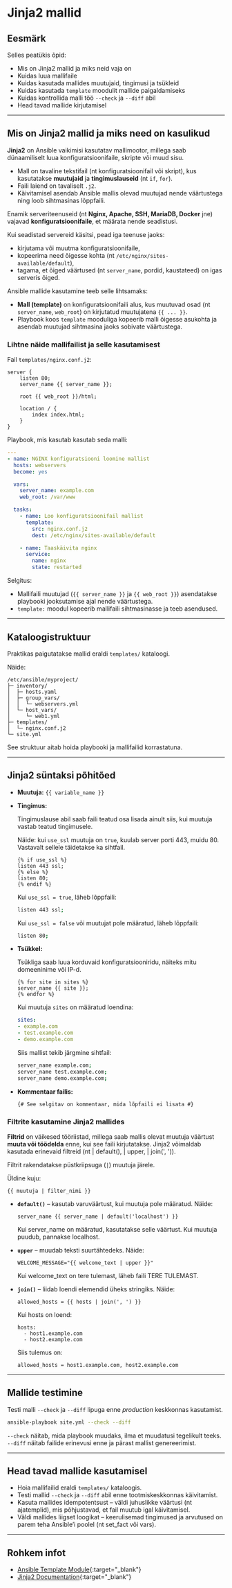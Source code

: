 # Jinja2 mallid

## Eesmärk

Selles peatükis õpid:

- Mis on Jinja2 mallid ja miks neid vaja on
- Kuidas luua mallifaile
- Kuidas kasutada mallides muutujaid, tingimusi ja tsükleid
- Kuidas kasutada `template` moodulit mallide paigaldamiseks
- Kuidas kontrollida malli töö `--check` ja `--diff` abil
- Head tavad mallide kirjutamisel

---

## Mis on Jinja2 mallid ja miks need on kasulikud

**Jinja2** on Ansible vaikimisi kasutatav mallimootor, millega saab dünaamiliselt luua konfiguratsioonifaile, skripte või muud sisu.

- Mall on tavaline tekstifail (nt konfiguratsioonifail või skript), kus kasutatakse **muutujaid** ja **tingimuslauseid** (nt `if`, `for`).
- Faili laiend on tavaliselt `.j2`.
- Käivitamisel asendab Ansible mallis olevad muutujad nende väärtustega ning loob sihtmasinas lõppfaili.

Enamik serveriteenuseid (nt **Nginx, Apache, SSH, MariaDB, Docker** jne) vajavad **konfiguratsioonifaile**, et määrata nende seadistusi.

Kui seadistad servereid käsitsi, pead iga teenuse jaoks:

- kirjutama või muutma konfiguratsioonifaile,
- kopeerima need õigesse kohta (nt `/etc/nginx/sites-available/default`),
- tagama, et õiged väärtused (nt `server_name`, pordid, kaustateed) on igas serveris õiged.

Ansible mallide kasutamine teeb selle lihtsamaks:

- **Mall (template)** on konfiguratsioonifaili alus, kus muutuvad osad (nt `server_name`, `web_root`) on kirjutatud muutujatena `{{ ... }}`.
- Playbook koos `template` mooduliga kopeerib malli õigesse asukohta ja asendab muutujad sihtmasina jaoks sobivate väärtustega.

### Lihtne näide mallifailist ja selle kasutamisest

Fail `templates/nginx.conf.j2`:

```jinja2
server {
    listen 80;
    server_name {{ server_name }};

    root {{ web_root }}/html;

    location / {
        index index.html;
    }
}
```

Playbook, mis kasutab kasutab seda malli:

```yaml
---
- name: NGINX konfiguratsiooni loomine mallist
  hosts: webservers
  become: yes

  vars:
    server_name: example.com
    web_root: /var/www

  tasks:
    - name: Loo konfiguratsioonifail mallist
      template:
        src: nginx.conf.j2
        dest: /etc/nginx/sites-available/default

    - name: Taaskäivita nginx
      service:
        name: nginx
        state: restarted
```

Selgitus:

- Mallifaili muutujad (`{{ server_name }}` ja `{{ web_root }}`) asendatakse playbooki jooksutamise ajal nende väärtustega.
- `template:` moodul kopeerib mallifaili sihtmasinasse ja teeb asendused.

---

## Kataloogistruktuur

Praktikas paigutatakse mallid eraldi `templates/` kataloogi.

Näide:
```
/etc/ansible/myproject/
├─ inventory/
│  ├─ hosts.yaml
│  ├─ group_vars/
│  │  └─ webservers.yml
│  └─ host_vars/
│     └─ web1.yml
├─ templates/
│  └─ nginx.conf.j2
└─ site.yml
```

See struktuur aitab hoida playbooki ja mallifailid korrastatuna.

---

## Jinja2 süntaksi põhitõed

- **Muutuja:** `{{ variable_name }}`
- **Tingimus:**

    Tingimuslause abil saab faili teatud osa lisada ainult siis, kui muutuja vastab teatud tingimusele.

    Näide: kui `use_ssl` muutuja on `true`, kuulab server porti 443, muidu 80. Vastavalt sellele täidetakse ka sihtfail.

    ```jinja2
    {% if use_ssl %}
    listen 443 ssl;
    {% else %}
    listen 80;
    {% endif %}
    ```

    Kui `use_ssl = true`, läheb lõppfaili:

    ```bash
    listen 443 ssl;
    ```

    Kui `use_ssl = false` või muutujat pole määratud, läheb lõppfaili:

    ```bash
    listen 80;
    ```

- **Tsükkel:**

    Tsükliga saab luua korduvaid konfiguratsiooniridu, näiteks mitu domeeninime või IP-d.

    ```jinja2
    {% for site in sites %}
    server_name {{ site }};
    {% endfor %}
    ```

    Kui muutuja `sites` on määratud loendina:
    ```yaml
    sites:
    - example.com
    - test.example.com
    - demo.example.com
    ```

    Siis mallist tekib järgmine sihtfail:

    ```bash
    server_name example.com;
    server_name test.example.com;
    server_name demo.example.com;
    ```

- **Kommentaar failis:**

    ```jinja2
    {# See selgitav on kommentaar, mida lõpfaili ei lisata #}
    ```


### Filtrite kasutamine Jinja2 mallides

**Filtrid** on väikesed tööriistad, millega saab mallis olevat muutuja väärtust **muuta või töödelda** enne, kui see faili kirjutatakse. Jinja2 võimaldab kasutada erinevaid filtreid (nt | default(), | upper, | join(', ')).

Filtrit rakendatakse püstkriipsuga (`|`) muutuja järele.

Üldine kuju:
```jinja2
{{ muutuja | filter_nimi }}
```

- **`default()`** – kasutab varuväärtust, kui muutuja pole määratud. Näide:
  
    ```jinja2
    server_name {{ server_name | default('localhost') }}
    ```
    Kui server_name on määratud, kasutatakse selle väärtust.
    Kui muutuja puudub, pannakse localhost.

- **`upper`** – muudab teksti suurtähtedeks. Näide:

    ```jinja2
    WELCOME_MESSAGE="{{ welcome_text | upper }}"
    ```

    Kui welcome_text on tere tulemast, läheb faili TERE TULEMAST.

- **`join()`** – liidab loendi elemendid üheks stringiks. Näide:

    ```jinja2
    allowed_hosts = {{ hosts | join(', ') }}
    ```

    Kui hosts on loend:
    ```jinja2
    hosts:
      - host1.example.com
      - host2.example.com
    ```

    Siis tulemus on:
    ```jinja2
    allowed_hosts = host1.example.com, host2.example.com
    ```

---


## Mallide testimine

Testi malli `--check` ja `--diff` lipuga enne *production* keskkonnas kasutamist.

```bash
ansible-playbook site.yml --check --diff
```

  `--check` näitab, mida playbook muudaks, ilma et muudatusi tegelikult teeks.
  `--diff` näitab failide erinevusi enne ja pärast mallist genereerimist.

---

## Head tavad mallide kasutamisel

- Hoia mallifailid eraldi `templates/` kataloogis.
- Testi mallid `--check` ja `--diff` abil enne tootmiskeskkonnas käivitamist.
- Kasuta mallides idempotentsust – väldi juhuslikke väärtusi (nt ajatemplid), mis põhjustavad, et fail muutub igal käivitamisel.
- Väldi mallides liigset loogikat – keerulisemad tingimused ja arvutused on parem teha Ansible’i poolel (nt set_fact või vars).

---


## Rohkem infot

- [Ansible Template Module](https://docs.ansible.com/ansible/latest/collections/ansible/builtin/template_module.html){:target="_blank"}  
- [Jinja2 Documentation](https://jinja.palletsprojects.com/en/latest/templates/){:target="_blank"}  
